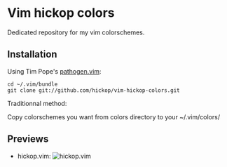 # Vim hickop colors

Dedicated repository for my vim colorschemes.

Installation
------------

Using Tim Pope's [pathogen.vim](https://github.com/tpope/vim-pathogen):

    cd ~/.vim/bundle
    git clone git://github.com/hickop/vim-hickop-colors.git

Traditionnal method:

Copy colorschemes you want from colors directory to your ~/.vim/colors/

Previews
--------

- hickop.vim:
![hickop.vim](https://raw.github.com/hickop/home/master/img/hickop_colorscheme.png)
